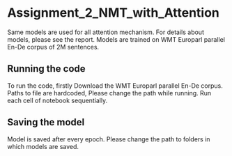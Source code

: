 # Assignment_2_NMT_with_Attention
Same models are used for all attention mechanism. For details about models, please see the report.
Models are trained on WMT Europarl parallel En-De corpus of 2M sentences.
## Running the code
To run the code, firstly Download the WMT Europarl parallel En-De corpus. Paths to file are hardcoded, Please change the path while running.
Run each cell of notebook sequentially.
## Saving the model
Model is saved after every epoch. Please change the path to folders in which models are saved.
